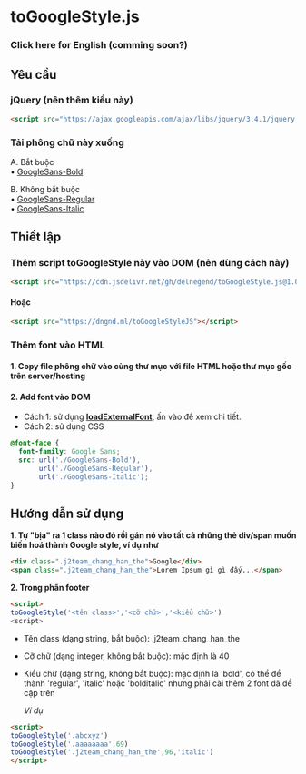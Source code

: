 # toGoogleStyle.js

### Click here for English (comming soon?)

## Yêu cầu
### jQuery (nên thêm kiểu này)
```html
<script src="https://ajax.googleapis.com/ajax/libs/jquery/3.4.1/jquery.min.js" integrity="sha384-vk5WoKIaW/vJyUAd9n/wmopsmNhiy+L2Z+SBxGYnUkunIxVxAv/UtMOhba/xskxh" crossorigin="anonymous"></script>
```

### Tải phông chữ này xuống
A. Bắt buộc<br>
• [GoogleSans-Bold](https://github.com/DELNEGEND/toGoogleStyle.js/blob/master/GoogleSans-Bold.otf "Ấn vào để download")

B. Không bắt buộc<br>
• [GoogleSans-Regular](https://github.com/DELNEGEND/toGoogleStyle.js/blob/master/GoogleSans-Regular.otf "Ấn vào để download")<br>
• [GoogleSans-Italic](https://github.com/DELNEGEND/toGoogleStyle.js/blob/master/GoogleSans-Italic.otf "Ấn vào để download")

## Thiết lập

### Thêm script toGoogleStyle này vào DOM (nên dùng cách này)
```html
<script src="https://cdn.jsdelivr.net/gh/delnegend/toGoogleStyle.js@1.0/toGoogleStyle.min.js" integrity="sha384-CsojGvi0BrX/Os+I75n6Tb3/ZgcazqptVr+FZjWCoxTPSXAC8ztx4/X8h4sbVvMW" crossorigin="anonymous"></script>
```

#### Hoặc
```html
<script src="https://dngnd.ml/toGoogleStyleJS"></script>
```

### Thêm font vào HTML

#### 1. Copy file phông chữ vào cùng thư mục với file HTML hoặc thư mục gốc trên server/hosting

#### 2. Add font vào DOM

- Cách 1: sử dụng [**loadExternalFont**](https://github.com/DELNEGEND/loadExternalFont.js "loadExternalFont repository"), ấn vào để xem chi tiết.
- Cách 2: sử dụng CSS

```css
@font-face {
  font-family: Google Sans;
  src: url('./GoogleSans-Bold'),
       url('./GoogleSans-Regular'),
       url('./GoogleSans-Italic');
}
```

## Hướng dẫn sử dụng

**1. Tự "bịa" ra 1 class nào đó rồi gán nó vào tất cả những thẻ div/span muốn biến hoá thành Google style, ví dụ như**

```html
<div class=".j2team_chang_han_the">Google</div>
<span class=".j2team_chang_han_the">Lorem Ipsum gì gì đấy...</span>
```

**2. Trong phần footer**

```html
<script>
toGoogleStyle('<tên class>','<cỡ chữ>','<kiểu chữ>')
<script>
```

- Tên class (dạng string, bắt buộc): .j2team_chang_han_the

- Cỡ chữ (dạng integer, không bắt buộc): mặc định là 40

- Kiểu chữ (dạng string, không bắt buộc): mặc định là 'bold', có thể để thành 'regular', 'italic' hoặc 'bolditalic' nhưng phải cài thêm 2 font đã đề cập trên

  *Ví dụ*
```html
<script>
toGoogleStyle('.abcxyz')
toGoogleStyle('.aaaaaaaa',69)
toGoogleStyle('.j2team_chang_han_the',96,'italic')
</script>
```